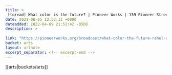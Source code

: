 ```yaml
---
title: > 
 [toread] What color is the future? | Pioneer Works | 159 Pioneer Street, Red Hook, Brooklyn
date: 2021-08-05 12:33:31 +0000
dateadded: 2022-04-09 21:51:42 -0500
description: > 
 
link: "https://pioneerworks.org/broadcast/what-color-the-future-rahel-aima"
bucket: arts
layout: urlnote
excerpt_separator: <!-- excerpt-end -->
--- 
```

 <!-- excerpt-end -->[[arts|buckets/arts]]
